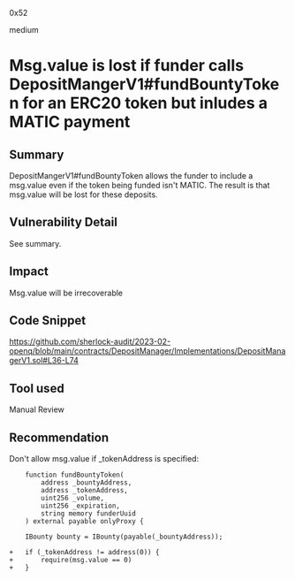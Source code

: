 0x52

medium

# Msg.value is lost if funder calls DepositMangerV1#fundBountyToken for an ERC20 token but inludes a MATIC payment

## Summary

DepositMangerV1#fundBountyToken allows the funder to include a msg.value even if the token being funded isn't MATIC. The result is that msg.value will be lost for these deposits.

## Vulnerability Detail

See summary.

## Impact

Msg.value will be irrecoverable

## Code Snippet

https://github.com/sherlock-audit/2023-02-openq/blob/main/contracts/DepositManager/Implementations/DepositManagerV1.sol#L36-L74

## Tool used

Manual Review

## Recommendation

Don't allow msg.value if _tokenAddress is specified:
      
        function fundBountyToken(
            address _bountyAddress,
            address _tokenAddress,
            uint256 _volume,
            uint256 _expiration,
            string memory funderUuid
        ) external payable onlyProxy {

        IBounty bounty = IBounty(payable(_bountyAddress));

    +   if (_tokenAddress != address(0)) {
    +       require(msg.value == 0)
    +   }